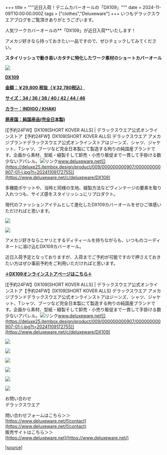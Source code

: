 +++
title = """近日入荷！デニムカバーオールの「DX109」"""
date = 2024-11-09T10:00:00.000Z
tags = ["clothes","Deluxeware"]
+++
いつもデラックスウエアブログをご覧頂きありがとうございます。

人気ワークカバーオールの**「DX109」が近日入荷**いたします！

アメカジ好きなら持っておきたい一品ですので、ぜひチェックしてみてください。

**スタイリッシュで動き易いカタチに特化したワーク素材のショートカバーオール**

[![](https://stat.ameba.jp/user_images/20241109/16/deluxeware/c0/c4/j/o0800106615507971159.jpg)](https://stat.ameba.jp/user_images/20241109/16/deluxeware/c0/c4/j/o0800106615507971159.jpg)

**[DX109](https://www.deluxeware.net/c/deluxeware/DX109)**

**[金額：￥29,800 税抜（￥32,780税込）](https://www.deluxeware.net/c/deluxeware/DX109)**

**[サイズ：34 / 36 / 38 / 40 / 42 / 44 / 46](https://www.deluxeware.net/c/deluxeware/DX109)**

**[カラー：INDIGO / KHAKI](https://www.deluxeware.net/c/deluxeware/DX109)**

**[原産国：純国産品(完全日本製)](https://www.deluxeware.net/c/deluxeware/DX109)**

[【予約24FW】DX109\[SHORT KOVER ALLS\] | デラックスウエア公式オンラインストア【予約24FW】DX109\[SHORT KOVER ALLS\] デラックスウエア アメカジブランドデラックスウエア公式オンラインストアはジーンズ、シャツ、ジャケット、Tシャツ、ブーツなど完全日本製にて製造する拘りの純国産ブランドです。企画から素材、型紙・縫製そして卸売・小売り販促まで一貫して手掛ける数少ないアパレル。![リンク](https://c.stat100.ameba.jp/ameblo/symbols/v3.20.0/svg/gray/editor_link.svg)www.deluxeware.net![](https://deluxe25.itembox.design/product/009/000000000907/000000000907-01-l.jpg?t=20241109172755)](https://www.deluxeware.net/c/deluxeware/DX109)

多機能ポケットや、当時と同様の生地、縫製方法などヴィンテージの要素を取り入れつつも、サイズ感をスタイリッシュにリプロダクト。

現代のファッションアイテムとして進化したDX109カバーオールをぜひご体感いただければと思います。

[![](https://stat.ameba.jp/user_images/20241109/16/deluxeware/4b/32/j/o0800106615507971165.jpg)](https://stat.ameba.jp/user_images/20241109/16/deluxeware/4b/32/j/o0800106615507971165.jpg)

[![](https://stat.ameba.jp/user_images/20241109/17/deluxeware/46/1d/j/o0800100015507985583.jpg)](https://stat.ameba.jp/user_images/20241109/17/deluxeware/46/1d/j/o0800100015507985583.jpg)

アメカジ好きならニヤリとするディティールを持ちながらも、いつものコーディネートに溶け込むDX109カバーオール。

近日入荷予定となっておりますが、入荷までご予約が可能ですので押さえておきたい方はぜひ事前予約をご利用いただければと思います。

**[↓DX109オンラインストアページはこちら↓](https://www.deluxeware.net/c/deluxeware/DX109)**

[【予約24FW】DX109\[SHORT KOVER ALLS\] | デラックスウエア公式オンラインストア【予約24FW】DX109\[SHORT KOVER ALLS\] デラックスウエア アメカジブランドデラックスウエア公式オンラインストアはジーンズ、シャツ、ジャケット、Tシャツ、ブーツなど完全日本製にて製造する拘りの純国産ブランドです。企画から素材、型紙・縫製そして卸売・小売り販促まで一貫して手掛ける数少ないアパレル。![リンク](https://c.stat100.ameba.jp/ameblo/symbols/v3.20.0/svg/gray/editor_link.svg)www.deluxeware.net![](https://deluxe25.itembox.design/product/009/000000000907/000000000907-01-l.jpg?t=20241109172755)](https://www.deluxeware.net/c/deluxeware/DX109)

[![](https://stat.ameba.jp/user_images/20241029/15/deluxeware/ac/ef/j/o1200050015503631118.jpg?caw=800)](https://www.deluxeware.net/f/STACKMAN)

[![](https://stat.ameba.jp/user_images/20241029/15/deluxeware/07/cc/j/o1200050015503632904.jpg?caw=800)](https://www.deluxeware.net/c/akita)

[![](https://stat.ameba.jp/user_images/20240614/12/deluxeware/fb/b4/j/o0800026015451324172.jpg?caw=800)](https://www.deluxeware.net/c/2024FWreserveall)

[![](https://stat.ameba.jp/user_images/20240315/15/deluxeware/04/7f/j/o0800026015413271803.jpg?caw=800)](https://www.instagram.com/deluxeware/?hl=ja)

[![](https://stat.ameba.jp/user_images/20220415/12/deluxeware/3b/ce/j/o0800026015103175481.jpg?caw=800)](https://www.deluxeware.net/f/headstore)

[![](https://stat.ameba.jp/user_images/20220415/12/deluxeware/d7/c6/j/o0800026015103175487.jpg?caw=800)](https://www.deluxeware.net/)

お問い合わせ  
デラックスウエア

問い合わせフォームはこちら＞＞  
[https://www.deluxeware.net/f/contact](https://www.deluxeware.net/f/contact)  
販売サイトはこちら＞＞  
[https://www.deluxeware.net](https://www.deluxeware.net/)

[[source]](https://ameblo.jp/deluxeware/entry-12874393334.html)
